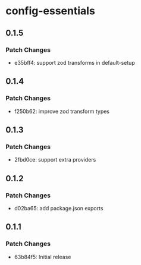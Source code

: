# config-essentials

## 0.1.5

### Patch Changes

- e35bff4: support zod transforms in default-setup

## 0.1.4

### Patch Changes

- f250b62: improve zod transform types

## 0.1.3

### Patch Changes

- 2fbd0ce: support extra providers

## 0.1.2

### Patch Changes

- d02ba65: add package.json exports

## 0.1.1

### Patch Changes

- 63b84f5: Initial release
